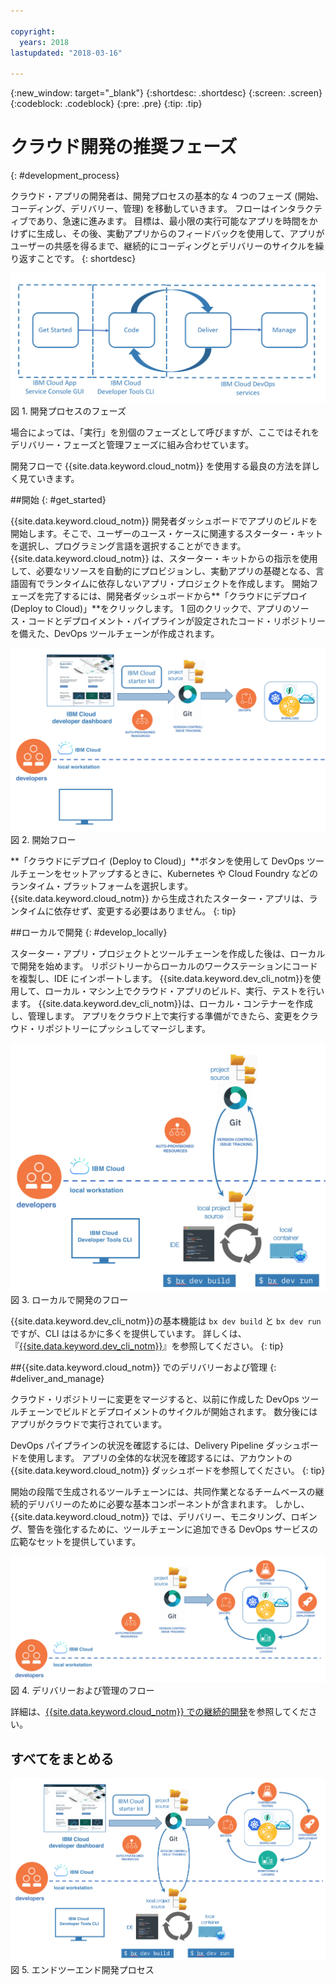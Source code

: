 ```yaml
---

copyright:
  years: 2018
lastupdated: "2018-03-16"

---
```

{:new_window: target="_blank"}
{:shortdesc: .shortdesc}
{:screen: .screen}
{:codeblock: .codeblock}
{:pre: .pre}
{:tip: .tip}

# クラウド開発の推奨フェーズ
{: #development_process}

クラウド・アプリの開発者は、開発プロセスの基本的な 4 つのフェーズ (開始、コーディング、デリバリー、管理) を移動していきます。 フローはインタラクティブであり、急速に進みます。 目標は、最小限の実行可能なアプリを時間をかけずに生成し、その後、実動アプリからのフィードバックを使用して、アプリがユーザーの共感を得るまで、継続的にコーディングとデリバリーのサイクルを繰り返すことです。
{: shortdesc}

![開発フロー](images/dev_flow_overview.png "開発フロー") 図 1. 開発プロセスのフェーズ

場合によっては、「実行」を別個のフェーズとして呼びますが、ここではそれをデリバリー・フェーズと管理フェーズに組み合わせています。

開発フローで {{site.data.keyword.cloud_notm}} を使用する最良の方法を詳しく見ていきます。

##開始
{: #get_started}

{{site.data.keyword.cloud_notm}} 開発者ダッシュボードでアプリのビルドを開始します。そこで、ユーザーのユース・ケースに関連するスターター・キットを選択し、プログラミング言語を選択することができます。 {{site.data.keyword.cloud_notm}} は、スターター・キットからの指示を使用して、必要なリソースを自動的にプロビジョンし、実動アプリの基礎となる、言語固有でランタイムに依存しないアプリ・プロジェクトを作成します。 開始フェーズを完了するには、開発者ダッシュボードから**「クラウドにデプロイ (Deploy to Cloud)」**をクリックします。 1 回のクリックで、アプリのソース・コードとデプロイメント・パイプラインが設定されたコード・リポジトリーを備えた、DevOps ツールチェーンが作成されます。

![開始](images/dev_get_started.png "開始") 図 2. 開始フロー

**「クラウドにデプロイ (Deploy to Cloud)」**ボタンを使用して DevOps ツールチェーンをセットアップするときに、Kubernetes や Cloud Foundry などのランタイム・プラットフォームを選択します。 {{site.data.keyword.cloud_notm}} から生成されたスターター・アプリは、ランタイムに依存せず、変更する必要はありません。
{: tip}

##ローカルで開発
{: #develop_locally}

スターター・アプリ・プロジェクトとツールチェーンを作成した後は、ローカルで開発を始めます。 リポジトリーからローカルのワークステーションにコードを複製し、IDE にインポートします。 {{site.data.keyword.dev_cli_notm}}を使用して、ローカル・マシン上でクラウド・アプリのビルド、実行、テストを行います。 {{site.data.keyword.dev_cli_notm}}は、ローカル・コンテナーを作成し、管理します。 アプリをクラウド上で実行する準備ができたら、変更をクラウド・リポジトリーにプッシュしてマージします。

![ローカルで開発](images/dev_code_locally.png "ローカルで開発") 図 3. ローカルで開発のフロー

{{site.data.keyword.dev_cli_notm}}の基本機能は `bx dev build` と `bx dev run` ですが、CLI ははるかに多くを提供しています。 詳しくは、『[{{site.data.keyword.dev_cli_notm}}](../cli/idt/index.html)』を参照してください。
{: tip}

##{{site.data.keyword.cloud_notm}} でのデリバリーおよび管理
{: #deliver_and_manage}

クラウド・リポジトリーに変更をマージすると、以前に作成した DevOps ツールチェーンでビルドとデプロイメントのサイクルが開始されます。 数分後にはアプリがクラウドで実行されています。

DevOps パイプラインの状況を確認するには、Delivery Pipeline ダッシュボードを使用します。 アプリの全体的な状況を確認するには、アカウントの {{site.data.keyword.cloud_notm}} ダッシュボードを参照してください。
{: tip}

開始の段階で生成されるツールチェーンには、共同作業となるチームベースの継続的デリバリーのために必要な基本コンポーネントが含まれます。 しかし、{{site.data.keyword.cloud_notm}} では、デリバリー、モニタリング、ロギング、警告を強化するために、ツールチェーンに追加できる DevOps サービスの広範なセットを提供しています。

![デリバリーおよび管理](images/dev_deliver_and_manage.png "デリバリーおよび管理") 図 4. デリバリーおよび管理のフロー

詳細は、[{{site.data.keyword.cloud_notm}} での継続的開発](../services/ContinuousDelivery/index.html#cd_getting_started)を参照してください。

## すべてをまとめる

![プロセスの詳細](images/dev_process_detail.png "プロセスの詳細") 図 5. エンドツーエンド開発プロセス
